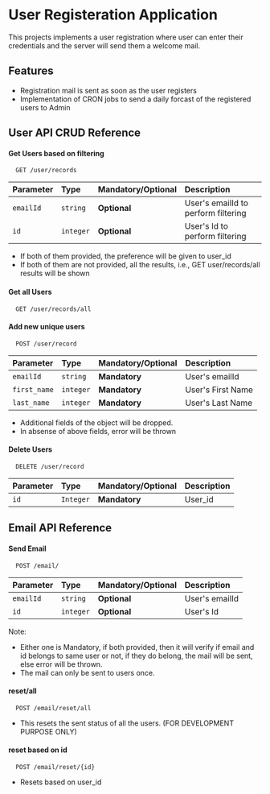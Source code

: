
# User Registeration Application

This projects implements a user registration where user can enter their credentials and the server will send them a welcome mail.



## Features

- Registration mail is sent as soon as the user registers
- Implementation of CRON jobs to send a daily forcast of the registered users to Admin


## User API CRUD Reference

#### Get Users based on filtering

```http
  GET /user/records
```

| Parameter | Type      | Mandatory/Optional | Description |
| :-------- | :-------  | :----------------- | :------------------------- |
| `emailId` | `string`  | **Optional**       | User's emailId to perform filtering |
| `id`      | `integer` | **Optional**       | User's Id to perform filtering |

* If both of them provided, the preference will be given to user_id
* If both of them are not provided, all the results, i.e., GET user/records/all results will be shown

#### Get all Users

```http
  GET /user/records/all
```
#### Add new unique users

```http
  POST /user/record
```

| Parameter   | Type      | Mandatory/Optional | Description |
| :--------   | :-------  | :----------------- | :------------------------- |
| `emailId`   | `string`  | **Mandatory**      | User's emailId |
| `first_name`| `integer` | **Mandatory**      | User's First Name |
| `last_name` | `integer` | **Mandatory**      | User's Last Name |

* Additional fields of the object will be dropped.
* In absense of above fields, error will be thrown

#### Delete Users

```http
  DELETE /user/record
```

| Parameter | Type      | Mandatory/Optional | Description |
| :-------- | :-------  | :----------------- | :------------------------- |
| `id`      | `Integer` | **Mandatory**      | User_id |


## Email API Reference

#### Send Email

```http
  POST /email/
```

| Parameter | Type      | Mandatory/Optional | Description |
| :-------- | :-------  | :----------------- | :------------------------- |
| `emailId` | `string`  | **Optional**       | User's emailId |
| `id`      | `integer` | **Optional**       | User's Id |

Note:
* Either one is Mandatory, if both provided, then it will verify if email and id belongs to same user or not, if they do belong, the mail will be sent, else error will be thrown.
* The mail can only be sent to users once.

#### reset/all

```http
  POST /email/reset/all
```
* This resets the sent status of all the users. (FOR DEVELOPMENT PURPOSE ONLY)

#### reset based on id

```http
  POST /email/reset/{id}
```
* Resets based on user_id